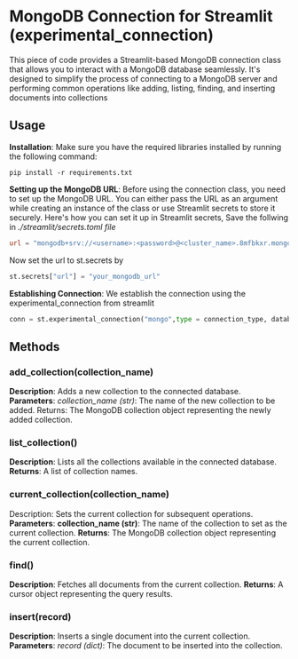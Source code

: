# MongoDB Connection for Streamlit (experimental_connection)
This piece of code provides a Streamlit-based MongoDB connection class that allows you to interact with a MongoDB database seamlessly. It's designed to simplify the process of connecting to a MongoDB server and performing common operations like adding, listing, finding, and inserting documents into collections

## Usage 
**Installation**: Make sure you have the required libraries installed by running the following command:
```console
pip install -r requirements.txt
```
**Setting up the MongoDB URL**: Before using the connection class, you need to set up the MongoDB URL. You can either pass the URL as an argument while creating an instance of the class or use Streamlit secrets to store it securely. Here's how you can set it up in Streamlit secrets, Save the follwing in  *./streamlit/secrets.toml file*
```toml
url = "mongodb+srv://<username>:<password>@<cluster_name>.8mfbkxr.mongodb.net/?retryWrites=true&w=majority"
```
Now set the url to st.secrets by
```python
st.secrets["url"] = "your_mongodb_url"
```
**Establishing Connection**: We establish the connection using the experimental_connection from streamlit
```python
conn = st.experimental_connection("mongo",type = connection_type, database = "db_name")
```
## Methods
### add_collection(collection_name)
**Description**: Adds a new collection to the connected database.
**Parameters**:
*collection_name (str)*: The name of the new collection to be added.
Returns: The MongoDB collection object representing the newly added collection.
### list_collection()
__Description__: Lists all the collections available in the connected database.
__Returns__: A list of collection names.
### current_collection(collection_name)

Description: Sets the current collection for subsequent operations.
__Parameters__:
__collection_name (str)__: The name of the collection to set as the current collection.
__Returns__: The MongoDB collection object representing the current collection.
### find()
__Description__: Fetches all documents from the current collection.
__Returns__: A cursor object representing the query results.
### insert(record)
__Description__: Inserts a single document into the current collection.
__Parameters__: *record (dict)*: The document to be inserted into the collection.

